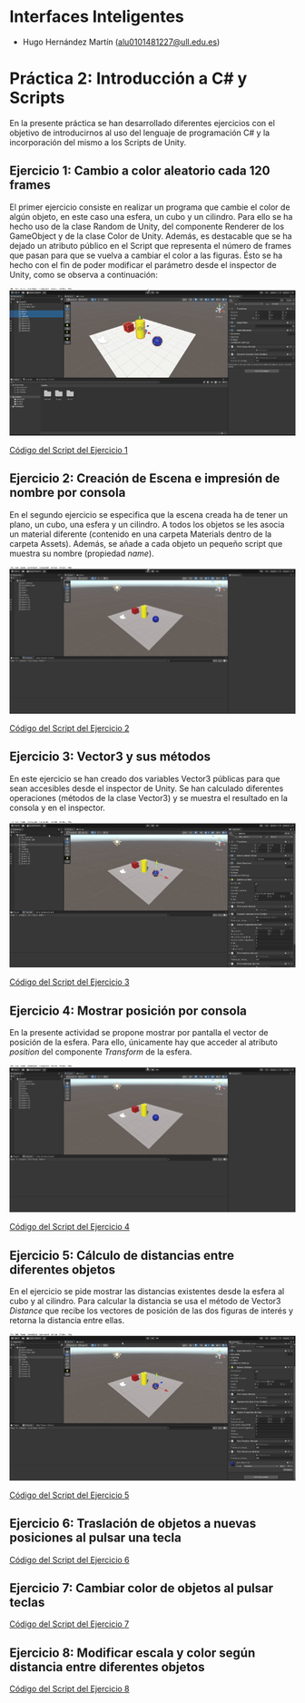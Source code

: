 # Interfaces Inteligentes

- Hugo Hernández Martín (alu0101481227@ull.edu.es)

# Práctica 2: Introducción a C# y Scripts

En la presente práctica se han desarrollado diferentes ejercicios con el objetivo de introducirnos al uso del lenguaje de programación C# y la incorporación del mismo a los Scripts de Unity.

## Ejercicio 1: Cambio a color aleatorio cada 120 frames

El primer ejercicio consiste en realizar un programa que cambie el color de algún objeto, en este caso una esfera, un cubo y un cilindro. Para ello se ha hecho uso de la clase Random de Unity, del componente Renderer de los GameObject y de la clase Color de Unity. Además, es destacable que se ha dejado un atributo público en el Script que representa el número de frames que pasan para que se vuelva a cambiar el color a las figuras. Ésto se ha hecho con el fin de poder modificar el parámetro desde el inspector de Unity, como se observa a continuación:

![Gif Animado de la actividad 1](docs/p02-act1.gif)

[Código del Script del Ejercicio 1](Scripts/DynamicRandomColor.cs)

## Ejercicio 2: Creación de Escena e impresión de nombre por consola

En el segundo ejercicio se especifica que la escena creada ha de tener un plano, un cubo, una esfera y un cilindro. A todos los objetos se les asocia un material diferente (contenido en una carpeta Materials dentro de la carpeta Assets). Además, se añade a cada objeto un pequeño script que muestra su nombre (propiedad *name*).

![Gif Animado de la actividad 2](docs/p02-act2.gif)

[Código del Script del Ejercicio 2](Scripts/PrintName.cs)

## Ejercicio 3: Vector3 y sus métodos

En este ejercicio se han creado dos variables Vector3 públicas para que sean accesibles desde el inspector de Unity. Se han calculado diferentes operaciones (métodos de la clase Vector3) y se muestra el resultado en la consola y en el inspector.

![Gif Animado de la actividad 3](docs/p02-act3.gif)

[Código del Script del Ejercicio 3](Scripts/VectorProperties.cs)

## Ejercicio 4: Mostrar posición por consola

En la presente actividad se propone mostrar por pantalla el vector de posición de la esfera. Para ello, únicamente hay que acceder al atributo *position* del componente *Transform* de la esfera.

![Gif Animado de la actividad 4](docs/p02-act4.gif)

[Código del Script del Ejercicio 4](Scripts/PrintPosition.cs)

## Ejercicio 5: Cálculo de distancias entre diferentes objetos

En el ejercicio se pide mostrar las distancias existentes desde la esfera al cubo y al cilindro. Para calcular la distancia se usa el método de Vector3 *Distance* que recibe los vectores de posición de las dos figuras de interés y retorna la distancia entre ellas.

![Gif Animado de la actividad 5](docs/p02-act5.gif)

[Código del Script del Ejercicio 5](Scripts/PrintDistances.cs)

## Ejercicio 6: Traslación de objetos a nuevas posiciones al pulsar una tecla


[Código del Script del Ejercicio 6]()

## Ejercicio 7: Cambiar color de objetos al pulsar teclas


[Código del Script del Ejercicio 7]()

## Ejercicio 8: Modificar escala y color según distancia entre diferentes objetos


[Código del Script del Ejercicio 8]()